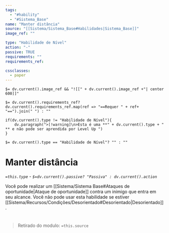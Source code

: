 ```yaml
---
tags:
  - "#hability"
  - "#Sistema_Base"
name: "Manter distância"
source: "[[Sistema/Sistema_Base#Habilidades|Sistema_Base]]"
image_ref: ""

type: "Habilidade de Nível"
action: "-"
passive: TRUE
requirements: ""
requirements_ref:  

cssclasses:
  - paper
---
```

`$= dv.current().image_ref && "![[" + dv.current().image_ref +"| center 600]]"`


`$= dv.current().requirements_ref? dv.current().requirements_ref.map(ref => "==Requer " + ref+ "==").join(" ") : ""`

```dataviewjs
if(dv.current().type != "Habilidade de Nível"){
	dv.paragraph(">[!warning]\n>Esta é uma **" + dv.current().type + " ** e não pode ser aprendida por Level Up ")
}
```


`$= dv.current().type == "Habilidade de Nível"? "" : ""`
# Manter distância
*`=this.type` - `$=dv.current().passive? "Passiva" : dv.current().action`*

Você pode realizar um  [[Sistema/Sistema Base#Ataques de oportunidade|Ataque de oportunidade]] contra um inimigo que entra em seu alcance. Você não pode usar esta habilidade se estiver [[Sistema/Recursos/Condições/Desorientado#Desorientado|Desorientado]].


#
> Retirado do modulo: `=this.source`